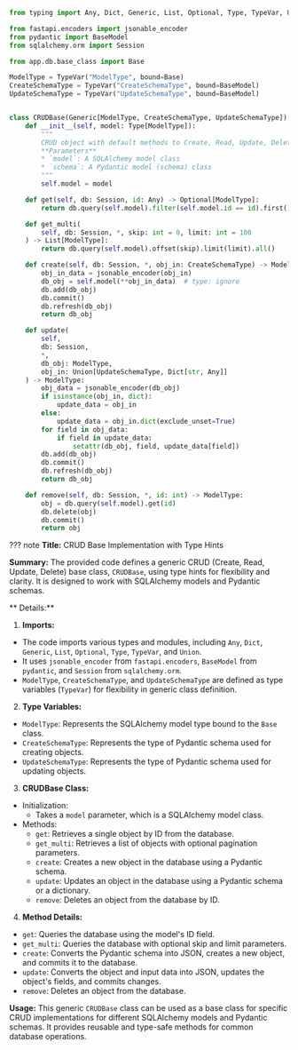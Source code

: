 ``` py
from typing import Any, Dict, Generic, List, Optional, Type, TypeVar, Union

from fastapi.encoders import jsonable_encoder
from pydantic import BaseModel
from sqlalchemy.orm import Session

from app.db.base_class import Base

ModelType = TypeVar("ModelType", bound=Base)
CreateSchemaType = TypeVar("CreateSchemaType", bound=BaseModel)
UpdateSchemaType = TypeVar("UpdateSchemaType", bound=BaseModel)


class CRUDBase(Generic[ModelType, CreateSchemaType, UpdateSchemaType]):
    def __init__(self, model: Type[ModelType]):
        """
        CRUD object with default methods to Create, Read, Update, Delete (CRUD).
        **Parameters**
        * `model`: A SQLAlchemy model class
        * `schema`: A Pydantic model (schema) class
        """
        self.model = model

    def get(self, db: Session, id: Any) -> Optional[ModelType]:
        return db.query(self.model).filter(self.model.id == id).first()

    def get_multi(
        self, db: Session, *, skip: int = 0, limit: int = 100
    ) -> List[ModelType]:
        return db.query(self.model).offset(skip).limit(limit).all()

    def create(self, db: Session, *, obj_in: CreateSchemaType) -> ModelType:
        obj_in_data = jsonable_encoder(obj_in)
        db_obj = self.model(**obj_in_data)  # type: ignore
        db.add(db_obj)
        db.commit()
        db.refresh(db_obj)
        return db_obj

    def update(
        self,
        db: Session,
        *,
        db_obj: ModelType,
        obj_in: Union[UpdateSchemaType, Dict[str, Any]]
    ) -> ModelType:
        obj_data = jsonable_encoder(db_obj)
        if isinstance(obj_in, dict):
            update_data = obj_in
        else:
            update_data = obj_in.dict(exclude_unset=True)
        for field in obj_data:
            if field in update_data:
                setattr(db_obj, field, update_data[field])
        db.add(db_obj)
        db.commit()
        db.refresh(db_obj)
        return db_obj

    def remove(self, db: Session, *, id: int) -> ModelType:
        obj = db.query(self.model).get(id)
        db.delete(obj)
        db.commit()
        return obj
```

??? note
  **Title:** CRUD Base Implementation with Type Hints
  
  **Summary:**
  The provided code defines a generic CRUD (Create, Read, Update, Delete) base class, `CRUDBase`, using type hints for flexibility and clarity. 
  It is designed to work with SQLAlchemy models and Pydantic schemas.
  
 ** Details:**
  
  1. **Imports:**
  
  - The code imports various types and modules, including `Any`, `Dict`, `Generic`, `List`, `Optional`, `Type`, `TypeVar`, and `Union`.
  - It uses `jsonable_encoder` from  `fastapi.encoders`, `BaseModel` from `pydantic`, and `Session` from `sqlalchemy.orm`.
  - `ModelType`, `CreateSchemaType`, and `UpdateSchemaType` are defined as type variables (`TypeVar`) for flexibility in generic class definition.

  2. **Type Variables:**
  
  - `ModelType`: Represents the SQLAlchemy model type bound to the `Base` class.
  - `CreateSchemaType`: Represents the type of Pydantic schema used for creating objects.
  - `UpdateSchemaType`: Represents the type of Pydantic schema used for updating objects.

  3. **CRUDBase Class:**
  
  - Initialization:
    - Takes a `model` parameter, which is a SQLAlchemy model class.
  - Methods:
    - `get`: Retrieves a single object by ID from the database.
    - `get_multi`: Retrieves a list of objects with optional pagination parameters.
    - `create`: Creates a new object in the database using a Pydantic schema.
    - `update`: Updates an object in the database using a Pydantic schema or a dictionary.
    - `remove`: Deletes an object from the database by ID.
    
  4. **Method Details:**
  
  - `get`: Queries the database using the model's ID field.
  - `get_multi`: Queries the database with optional skip and limit parameters.
  - `create`: Converts the Pydantic schema into JSON, creates a new object, and commits it to the database.
  - `update`: Converts the object and input data into JSON, updates the object's fields, and commits changes.
  - `remove`: Deletes an object from the database.
  
  **Usage:**
  This generic `CRUDBase` class can be used as a base class for specific CRUD implementations for different SQLAlchemy models and Pydantic schemas. 
  It provides reusable and type-safe methods for common database operations.

